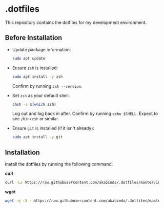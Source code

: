 # .dotfiles

This repository contains the dotfiles for my development environment.

## Before Installation

- Update package information:
    ```sh
    sudo apt update
    ```

- Ensure `zsh` is installed:
    ```sh
    sudo apt install -y zsh
    ```
    Confirm by running `zsh --version`.

- Set `zsh` as your default shell:
    ```sh
    chsh -s $(which zsh)
    ```
    Log out and log back in after. Confirm by running `echo $SHELL`. Expect to see `/bin/zsh` or similar.

- Ensure `git` is installed (if it isn't already):
    ```sh
    sudo apt install -y git
    ```

## Installation

Install the dotfiles by running the following command:

**curl**
```sh
curl -Ls https://raw.githubusercontent.com/akabinds/.dotfiles/master/install.sh | bash
```

**wget**
```sh
wget -q -O - https://raw.githubusercontent.com/akabinds/.dotfiles/master/install.sh | bash
```
